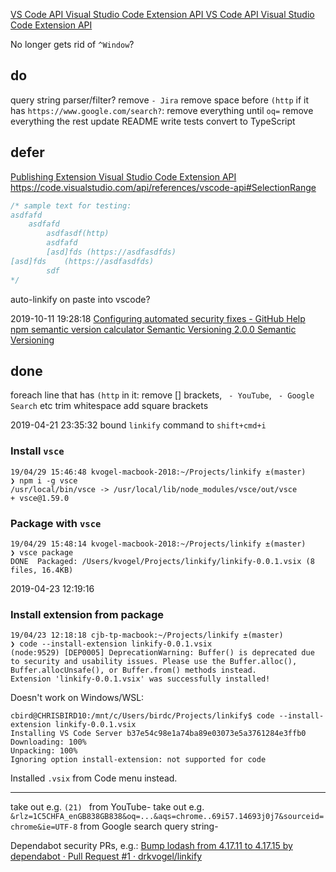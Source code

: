 

[VS Code API  Visual Studio Code Extension API ](https://code.visualstudio.com/api/references/vscode-api)
[VS Code API  Visual Studio Code Extension API ](https://code.visualstudio.com/api/references/vscode-api#TextEditor)

No longer gets rid of `^Window`?

## do

query string parser/filter?
remove ` - Jira `
remove space before `(http`
if it has `https://www.google.com/search?`:
  remove everything until `oq=`
  remove everything the rest
update README
write tests
convert to TypeScript

## defer

[Publishing Extension  Visual Studio Code Extension API ](https://code.visualstudio.com/api/working-with-extensions/publishing-extension#packaging-extensions)
https://code.visualstudio.com/api/references/vscode-api#SelectionRange

```js
/* sample text for testing:
asdfafd
	asdfafd
		asdfasdf(http)
		asdfafd
		[asd]fds (https://asdfasdfds)
[asd]fds    (https://asdfasdfds)
		sdf
*/
```

auto-linkify on paste into vscode?

2019-10-11 19:28:18
[Configuring automated security fixes - GitHub Help ](https://help.github.com/en/articles/configuring-automated-security-fixes)
[npm semantic version calculator ](https://semver.npmjs.com/)
[Semantic Versioning 2.0.0  Semantic Versioning ](https://semver.org/)

## done

foreach line that has `(http` in it:
  remove [] brackets, ` - YouTube`, ` - Google Search` etc
  trim whitespace
  add square brackets

2019-04-21 23:35:32
bound `linkify` command to `shift+cmd+i`

### Install `vsce`
```
19/04/29 15:46:48 kvogel-macbook-2018:~/Projects/linkify ±(master) 
❯ npm i -g vsce
/usr/local/bin/vsce -> /usr/local/lib/node_modules/vsce/out/vsce
+ vsce@1.59.0
```

### Package with `vsce`
```
19/04/29 15:48:14 kvogel-macbook-2018:~/Projects/linkify ±(master) 
❯ vsce package
DONE  Packaged: /Users/kvogel/Projects/linkify/linkify-0.0.1.vsix (8 files, 16.4KB)
```

2019-04-23 12:19:16

### Install extension from package
```
19/04/23 12:18:18 cjb-tp-macbook:~/Projects/linkify ±(master) 
❯ code --install-extension linkify-0.0.1.vsix
(node:9529) [DEP0005] DeprecationWarning: Buffer() is deprecated due to security and usability issues. Please use the Buffer.alloc(), Buffer.allocUnsafe(), or Buffer.from() methods instead.
Extension 'linkify-0.0.1.vsix' was successfully installed!
```
Doesn't work on Windows/WSL:
```
cbird@CHRISBIRD10:/mnt/c/Users/birdc/Projects/linkify$ code --install-extension linkify-0.0.1.vsix 
Installing VS Code Server b37e54c98e1a74ba89e03073e5a3761284e3ffb0
Downloading: 100%
Unpacking: 100%
Ignoring option install-extension: not supported for code
```
Installed `.vsix` from Code menu instead.

---

take out e.g. `(21) ` from YouTube-
take out e.g. `&rlz=1C5CHFA_enGB838GB838&oq=...&aqs=chrome..69i57.14693j0j7&sourceid=chrome&ie=UTF-8` from Google search query string-

Dependabot security PRs, e.g.:
[Bump lodash from 4.17.11 to 4.17.15 by dependabot · Pull Request #1 · drkvogel/linkify ](https://github.com/drkvogel/linkify/pull/1)
